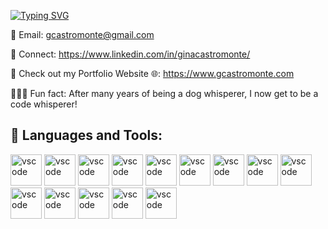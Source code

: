 [![Typing SVG](https://readme-typing-svg.demolab.com?font=Fira+Code&size=23&pause=1000&random=false&width=435&lines=Hi+there%2C+I'm+Gina+Castromonte;A+Fullstack+Software+Engineer+)](https://git.io/typing-svg)


📧 Email: gcastromonte@gmail.com

👯 Connect: https://www.linkedin.com/in/ginacastromonte/

📁 Check out my Portfolio Website 🌐: https://www.gcastromonte.com

🏃🏻‍♀️ Fun fact: After many years of being a dog whisperer, I now get to be a code whisperer!


## 🧰 Languages and Tools:


<p align = "left">
  
<img src = "https://user-images.githubusercontent.com/25181517/192108372-f71d70ac-7ae6-4c0d-8395-51d8870c2ef0.png" alt="vscode" width="50" height="50"/>
<img src = "https://user-images.githubusercontent.com/25181517/192108891-d86b6220-e232-423a-bf5f-90903e6887c3.png" alt="vscode" width="50" height="50"/>
<img src = "https://user-images.githubusercontent.com/25181517/192158954-f88b5814-d510-4564-b285-dff7d6400dad.png" alt="vscode" width="50" height="50"/>
<img src = "https://user-images.githubusercontent.com/25181517/183898674-75a4a1b1-f960-4ea9-abcb-637170a00a75.png"alt="vscode" width="50" height="50" />
<img src= "https://user-images.githubusercontent.com/25181517/117447155-6a868a00-af3d-11eb-9cfe-245df15c9f3f.png" alt="vscode" width="50" height="50" />
<img src ="https://user-images.githubusercontent.com/25181517/183897015-94a058a6-b86e-4e42-a37f-bf92061753e5.png" alt="vscode" width="50" height="50" />
<img src ="https://github.com/marwin1991/profile-technology-icons/assets/136815194/5f8c622c-c217-4649-b0a9-7e0ee24bd704" alt="vscode" width="50" height="50" />
<img src ="https://user-images.githubusercontent.com/25181517/183568594-85e280a7-0d7e-4d1a-9028-c8c2209e073c.png" alt="vscode" width="50" height="50" />
<img src ="https://user-images.githubusercontent.com/25181517/117208740-bfb78400-adf5-11eb-97bb-09072b6bedfc.png" alt="vscode" width="50" height="50" />
<img src ="https://user-images.githubusercontent.com/25181517/182884177-d48a8579-2cd0-447a-b9a6-ffc7cb02560e.png" alt="vscode" width="50" height="50" />
<img src ="https://user-images.githubusercontent.com/25181517/117448124-a2da9800-af3e-11eb-85d2-bd1b69b65603.png" alt="vscode" width="50" height="50" />
<img src ="https://user-images.githubusercontent.com/25181517/202896760-337261ed-ee92-4979-84c4-d4b829c7355d.png" alt="vscode" width="50" height="50" />
<img src ="https://user-images.githubusercontent.com/25181517/189716630-fe6c084c-6c66-43af-aa49-64c8aea4a5c2.png" alt="vscode" width="50" height="50" />
<img src ="https://user-images.githubusercontent.com/25181517/189715289-df3ee512-6eca-463f-a0f4-c10d94a06b2f.png" alt="vscode" width="50" height="50" />
</p>
